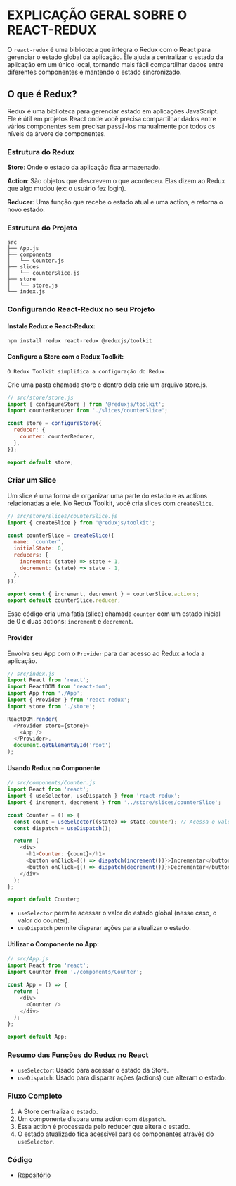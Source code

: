 # EXPLICAÇÃO GERAL SOBRE O REACT-REDUX
O `react-redux` é uma biblioteca que integra o Redux com o React para gerenciar o estado global da aplicação. Ele ajuda a centralizar o estado da aplicação em um único local, tornando mais fácil compartilhar dados entre diferentes componentes e mantendo o estado sincronizado.

## O que é Redux?
Redux é uma biblioteca para gerenciar estado em aplicações JavaScript. Ele é útil em projetos React onde você precisa compartilhar dados entre vários componentes sem precisar passá-los manualmente por todos os níveis da árvore de componentes.

### Estrutura do Redux
**Store**: Onde o estado da aplicação fica armazenado.

**Action**: São objetos que descrevem o que aconteceu. Elas dizem ao Redux que algo mudou (ex: o usuário fez login).

**Reducer**: Uma função que recebe o estado atual e uma action, e retorna o novo estado.

### Estrutura do Projeto
```
src
├── App.js
├── components
│   └── Counter.js
├── slices
│   └── counterSlice.js
├── store
│   └── store.js
└── index.js
```

### Configurando React-Redux no seu Projeto
#### Instale Redux e React-Redux:
```
npm install redux react-redux @reduxjs/toolkit
```

#### Configure a Store com o Redux Toolkit:

`O Redux Toolkit simplifica a configuração do Redux.`

Crie uma pasta chamada store e dentro dela crie um arquivo store.js.
``` js
// src/store/store.js
import { configureStore } from '@reduxjs/toolkit';
import counterReducer from './slices/counterSlice';

const store = configureStore({
  reducer: {
    counter: counterReducer,
  },
});

export default store;
```

### Criar um Slice
Um slice é uma forma de organizar uma parte do estado e as actions relacionadas a ele. No Redux Toolkit, você cria slices com `createSlice`.

``` js
// src/store/slices/counterSlice.js
import { createSlice } from '@reduxjs/toolkit';

const counterSlice = createSlice({
  name: 'counter',
  initialState: 0,
  reducers: {
    increment: (state) => state + 1,
    decrement: (state) => state - 1,
  },
});

export const { increment, decrement } = counterSlice.actions;
export default counterSlice.reducer;

```

Esse código cria uma fatia (slice) chamada `counter` com um estado inicial de 0 e duas actions: `increment` e `decrement`.

#### Provider
Envolva seu App com o `Provider` para dar acesso ao Redux a toda a aplicação.

``` js
// src/index.js
import React from 'react';
import ReactDOM from 'react-dom';
import App from './App';
import { Provider } from 'react-redux';
import store from './store';

ReactDOM.render(
  <Provider store={store}>
    <App />
  </Provider>,
  document.getElementById('root')
);
```

#### Usando Redux no Componente
``` js
// src/components/Counter.js
import React from 'react';
import { useSelector, useDispatch } from 'react-redux';
import { increment, decrement } from '../store/slices/counterSlice';

const Counter = () => {
  const count = useSelector((state) => state.counter); // Acessa o valor do estado global
  const dispatch = useDispatch();

  return (
    <div>
      <h1>Counter: {count}</h1>
      <button onClick={() => dispatch(increment())}>Incrementar</button>
      <button onClick={() => dispatch(decrement())}>Decrementar</button>
    </div>
  );
};

export default Counter;
```

- `useSelector` permite acessar o valor do estado global (nesse caso, o valor do counter).
- `useDispatch` permite disparar ações para atualizar o estado.

#### Utilizar o Componente no App:
``` js
// src/App.js
import React from 'react';
import Counter from './components/Counter';

const App = () => {
  return (
    <div>
      <Counter />
    </div>
  );
};

export default App;
```

### Resumo das Funções do Redux no React
- `useSelector`: Usado para acessar o estado da Store.
- `useDispatch`: Usado para disparar ações (actions) que alteram o estado.

### Fluxo Completo
1. A Store centraliza o estado.
2. Um componente dispara uma action com `dispatch`.
3. Essa action é processada pelo reducer que altera o estado.
4. O estado atualizado fica acessível para os componentes através do `useSelector`.

### Código
- [Repositório](https://github.com/Mei0-Metr0/REDUX-EXEMPLOS/tree/main/redux-exemplo1) 